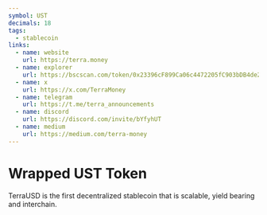 ```yaml
---
symbol: UST
decimals: 18
tags:
  - stablecoin
links:
  - name: website
    url: https://terra.money
  - name: explorer
    url: https://bscscan.com/token/0x23396cF899Ca06c4472205fC903bDB4de249D6fC
  - name: x
    url: https://x.com/TerraMoney
  - name: telegram
    url: https://t.me/terra_announcements
  - name: discord
    url: https://discord.com/invite/bYfyhUT
  - name: medium
    url: https://medium.com/terra-money
---
```


# Wrapped UST Token

TerraUSD is the first decentralized stablecoin that is scalable, yield bearing and interchain.
